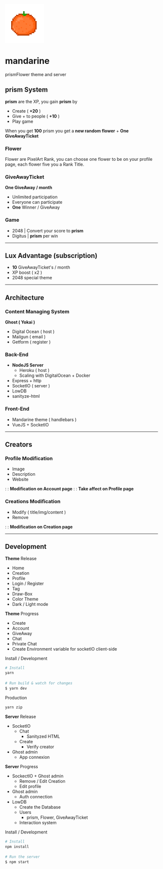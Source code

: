 ![mame](https://github.com/nonobstant/mandarine/blob/master/assets/images/Mandarine128.png)

# mandarine
prismFlower theme and server

## prism System
**prism** are the XP, you gain **prism** by
* Create ( **+20** )
* Give + to people ( **+10** )
* Play game

When you get **100** prism you get a **new random flower** + **One GiveAwayTicket**

### Flower
Flower are PixelArt Rank, you can choose one flower to be on your profile page, each flower five you a Rank Title.

### GiveAwayTicket
**One GiveAway / month**
* Unlimited participation
* Everyone can participate
* **One** Winner / GiveAway

### Game
* 2048 | Convert your score to **prism**
* Digitus | **prism** per win

---

## Lux Advantage (subscription)
* **10** GiveAwayTicket's / month
* XP boost ( x2 )
* 2048 special theme

---

## Architecture

### Content Managing System
**Ghost ( Yokai )**
* Digital Ocean ( host )
* Mailgun ( email )
* Getform ( register )

### Back-End
* **NodeJS Server**
  * Heroku ( host )
  * Scaling with DigitalOcean + Docker
* Express + http
* SocketIO ( server )
* LowDB
* sanityze-html

### Front-End
* Mandarine theme ( handlebars )
* VueJS + SocketIO

---

## Creators

### Profile Modification
* Image
* Description
* Website

: : **Modification on Account page**
: : **Take affect on Profile page**

### Creations Modification
* Modify ( title/img/content )
* Remove

: : **Modification on Creation page**

---

## Development

**Theme** Release
* Home
* Creation
* Profile
* Login / Register
* Tag
* Draw-Box
* Color Theme
* Dark / Light mode

**Theme** Progress
* Create
* Account
* GiveAway
* Chat
* Private Chat
* Create Environment variable for socketIO client-side

Install / Development

```bash
# Install
yarn

# Run build & watch for changes
$ yarn dev
```
Production

```bash
yarn zip
```

**Server** Release
* SocketIO
  * Chat
    * Sanityzed HTML
  * Create
    * Verify creator
* Ghost admin
  * App connexion

**Server** Progress
* SockectIO + Ghost admin
  * Remove / Edit Creation
  * Edit profile
* Ghost admin
  * Auth connection
* LowDB
  * Create the Database
  * Users
    * prism, Flower, GiveAwayTicket
  * Interaction system


Install / Development

```bash
# Install
npm install

# Run the server
$ npm start
```
